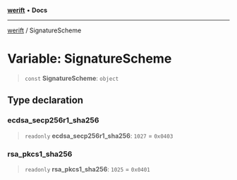 [**werift**](../README.md) • **Docs**

***

[werift](../globals.md) / SignatureScheme

# Variable: SignatureScheme

> `const` **SignatureScheme**: `object`

## Type declaration

### ecdsa\_secp256r1\_sha256

> `readonly` **ecdsa\_secp256r1\_sha256**: `1027` = `0x0403`

### rsa\_pkcs1\_sha256

> `readonly` **rsa\_pkcs1\_sha256**: `1025` = `0x0401`
